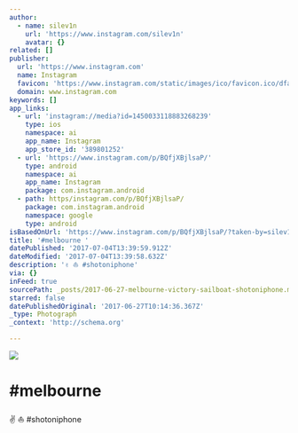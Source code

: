 ```yaml
---
author:
  - name: silev1n
    url: 'https://www.instagram.com/silev1n'
    avatar: {}
related: []
publisher:
  url: 'https://www.instagram.com'
  name: Instagram
  favicon: 'https://www.instagram.com/static/images/ico/favicon.ico/dfa85bb1fd63.ico'
  domain: www.instagram.com
keywords: []
app_links:
  - url: 'instagram://media?id=1450033118883268239'
    type: ios
    namespace: ai
    app_name: Instagram
    app_store_id: '389801252'
  - url: 'https://www.instagram.com/p/BQfjXBjlsaP/'
    type: android
    namespace: ai
    app_name: Instagram
    package: com.instagram.android
  - path: https/instagram.com/p/BQfjXBjlsaP/
    package: com.instagram.android
    namespace: google
    type: android
isBasedOnUrl: 'https://www.instagram.com/p/BQfjXBjlsaP/?taken-by=silev1n'
title: '#melbourne '
datePublished: '2017-07-04T13:39:59.912Z'
dateModified: '2017-07-04T13:39:58.632Z'
description: '✌️ ⛵️ #shotoniphone'
via: {}
inFeed: true
sourcePath: _posts/2017-06-27-melbourne-victory-sailboat-shotoniphone.md
starred: false
datePublishedOriginal: '2017-06-27T10:14:36.367Z'
_type: Photograph
_context: 'http://schema.org'

---
```

![](https://imgflo.herokuapp.com/graph/2b2431f8e7ba7b0/9ef8f3b976ca3e97b39fe572e6a2da3a/noop.jpg?input=https%3A%2F%2Fscontent.cdninstagram.com%2Ft51.2885-15%2Fs640x640%2Fsh0.08%2Fe35%2F16583237_1772383359756170_1124596891074428928_n.jpg)

# \#melbourne 

✌️ ⛵️ \#shotoniphone